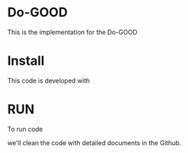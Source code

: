 # Do-GOOD

This is the implementation for the Do-GOOD

# Install

This code is developed with 

# RUN

To run code


we'll clean the code with detailed documents in the Github.
